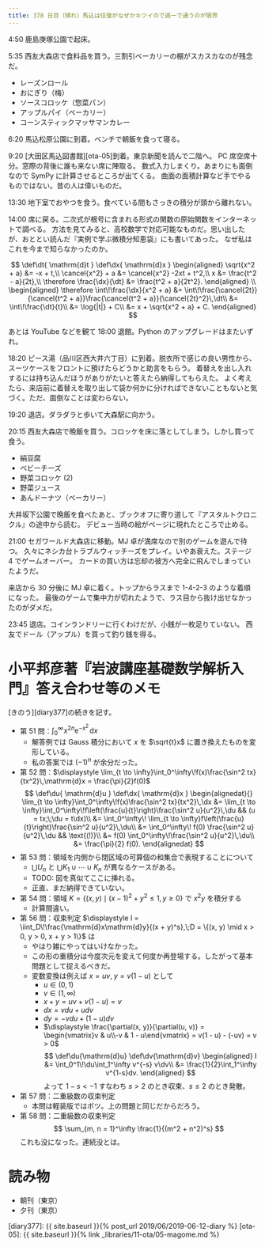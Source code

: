 ```yaml
---
title: 378 日目（晴れ）馬込は往復がなぜかキツイので週一で通うのが限界
---
```


4:50 鹿島庚塚公園で起床。

5:35 西友大森店で食料品を買う。三割引ベーカリーの棚がスカスカなのが残念だ。
* レーズンロール
* おにぎり（梅）
* ソースコロッケ（惣菜パン）
* アップルパイ（ベーカリー）
* コーンスティックマッサマンカレー

6:20 馬込松原公園に到着。ベンチで朝飯を食って寝る。

9:20 [大田区馬込図書館][ota-05]到着。東京新聞を読んで二階へ。
PC 席空席十分。窓際の背後に誰も来ない席に陣取る。
数式入力しまくり。あまりにも面倒なので SymPy に計算させるところが出てくる。
曲面の面積計算など手でやるものではない。昔の人は偉いものだ。

13:30 地下室でおやつを食う。食べている間もさっきの積分が頭から離れない。

14:00 席に戻る。二次式が根号に含まれる形式の関数の原始関数をインターネットで調べる。
方法を見てみると、高校数学で対応可能なものだ。思い出したが、おととい読んだ『実例で学ぶ微積分知恵袋』にも書いてあった。
なぜ私はこれを今まで知らなかったのか。

$$
\def\dt{ \mathrm{d}t }
\def\dx{ \mathrm{d}x }
\begin{aligned}
\sqrt{x^2 + a} &= -x + t,\\
\cancel{x^2} + a &= \cancel{x^2} -2xt + t^2,\\
x &= \frac{t^2 - a}{2t},\\
\therefore \frac{\dx}{\dt} &= \frac{t^2 + a}{2t^2}.
\end{aligned}
\\
\begin{aligned}
\therefore \int\!\frac{\dx}{x^2 + a}
&= \int\!\frac{\cancel{2t}}{\cancel{t^2 + a}}\frac{\cancel{t^2 + a}}{\cancel{2t}^2}\,\dt\\
&= \int\!\frac{\dt}{t}\\
&= \log{|t|} + C\\
&= x + \sqrt{x^2 + a} + C.
\end{aligned}
$$

あとは YouTube などを観て 18:00 退館。Python のアップグレードはまたいずれ。

18:20 ピース湯（品川区西大井六丁目）に到着。脱衣所で感じの良い男性から、スーツケースをフロントに預けたらどうかと助言をもらう。
着替えを出し入れするには持ち込んだほうがありがたいと答えたら納得してもらえた。
よく考えたら、来店前に着替えを取り出して袋か何かに分ければできないこともないと気づく。ただ、面倒なことは変わらない。

19:20 退店。ダラダラと歩いて大森駅に向かう。

20:15 西友大森店で晩飯を買う。コロッケを床に落としてしまう。しかし買って食う。
* 絹豆腐
* ベビーチーズ
* 野菜コロッケ (2)
* 野菜ジュース
* あんドーナツ（ベーカリー）

大井坂下公園で晩飯を食べたあと、ブックオフに寄り道して『アスタルトクロニクル』の途中から読む。
デビュー当時の絵がページに現れたところで止める。

21:00 セガワールド大森店に移動。MJ 卓が満席なので別のゲームを遊んで待つ。
久々にネシカ台トラブルウィッチーズをプレイ。いやあ衰えた。ステージ 4 でゲームオーバー。
カードの買い方は忘却の彼方へ完全に飛んでしまっていたようだ。

来店から 30 分後に MJ 卓に着く。トップからラスまで 1-4-2-3 のような着順になった。
最後のゲームで集中力が切れたようで、ラス目から抜け出せなかったのがダメだ。

23:45 退店。コインランドリーに行くわけだが、小銭が一枚足りていない。
西友でドール（アップル）を買って釣り銭を得る。

# 小平邦彦著『岩波講座基礎数学解析入門』答え合わせ等のメモ

[きのう][diary377]の続きを記す。

* 第 51 問：$\displaystyle \int_0^\infty\!x^{2n}\mathrm{e}^{-x^2}\,\mathrm{d}x$
  * 解答例では Gauss 積分において $x$ を $\sqrt{t}x$ に置き換えたものを変形している。
  * 私の答案では $(-1)^n$ が余分だった。
* 第 52 問：$\displaystyle \lim_{t \to \infty}\int_0^\infty\!f(x)\frac{\sin^2 tx}{tx^2}\,\mathrm{d}x = \frac{\pi}{2}f(0)$
  $$
  \def\du{ \mathrm{d}u }
  \def\dx{ \mathrm{d}x }
  \begin{alignedat}{}
  \lim_{t \to \infty}\int_0^\infty\!f(x)\frac{\sin^2 tx}{tx^2}\,\dx
  &= \lim_{t \to \infty}\int_0^\infty\!f\left(\frac{u}{t}\right)\frac{\sin^2 u}{u^2}\,\du && (u = tx;\;\du = t\dx)\\
  &= \int_0^\infty\! \lim_{t \to \infty}f\left(\frac{u}{t}\right)\frac{\sin^2 u}{u^2}\,\du\\
  &= \int_0^\infty\! f(0) \frac{\sin^2 u}{u^2}\,\du && \text{(!)}\\
  &= f(0) \int_0^\infty\!\frac{\sin^2 u}{u^2}\,\du\\
  &= \frac{\pi}{2} f(0).
  \end{alignedat}
  $$
* 第 53 問：領域を内側から閉区域の可算個の和集合で表現することについて
  * $\bigcup U_n$ と $\bigcup K_1 \cup \dotsb \cup K_n$ が異なるケースがある。
  * TODO: 図を真似てここに挿れる。
  * 正直、まだ納得できていない。
* 第 54 問：領域 $K = \{(x, y) \mid (x - 1)^2 + y^2 \le 1, y \ge 0\}$ で $x^2y$ を積分する
  * 計算間違い。
* 第 56 問：収束判定 $\displaystyle I = \iint_D\!\frac{\mathrm{d}x\mathrm{d}y}{(x + y)^s},\;D = \{(x, y) \mid x > 0, y > 0, x + y > 1\}$ は
  * やはり雑にやってはいけなかった。
  * この形の重積分は今度次元を変えて何度か再登場する。したがって基本問題として捉えるべきだ。
  * 変数変換は例えば $x = uv,\;y = v(1 - u)$ として
    * $u \in {(0, 1)}$
    * $v \in {(1, \infty)}$
    * $x + y = uv + v(1 - u) = v$
    * $dx = vdu + udv$
    * $dy = -vdu + (1-u)dv$
    * $\displaystyle \frac{\partial(x, y)}{\partial(u, v)} = \begin{vmatrix}v & u\\-v & 1 - u\end{vmatrix} = v(1 - u) - (-uv) = v > 0$
    $$
    \def\du{\mathrm{d}u}
    \def\dv{\mathrm{d}v}
    \begin{aligned}
        I &= \int_0^1\!\du\int_1^\infty v^{-s} v\dv\\
        &= \frac{1}{2}\int_1^\infty v^{1-s}dv.
    \end{aligned}
    $$
    よって $1 - s < -1$ すなわち $s > 2$ のとき収束、$s \le 2$ のとき発散。
* 第 57 問：二重級数の収束判定
  * 本問は軽装版ではボツ。上の問題と同じだからだろう。
* 第 58 問：二重級数の収束判定
  $$
  \sum_{m, n = 1}^\infty \frac{1}{(m^2 + n^2)^s}
  $$
  これも没になった。連続没とは。

# 読み物

* 朝刊（東京）
* 夕刊（東京）

[diary377]: {{ site.baseurl }}{% post_url 2019/06/2019-06-12-diary %}
[ota-05]: {{ site.baseurl }}{% link _libraries/11-ota/05-magome.md %}
